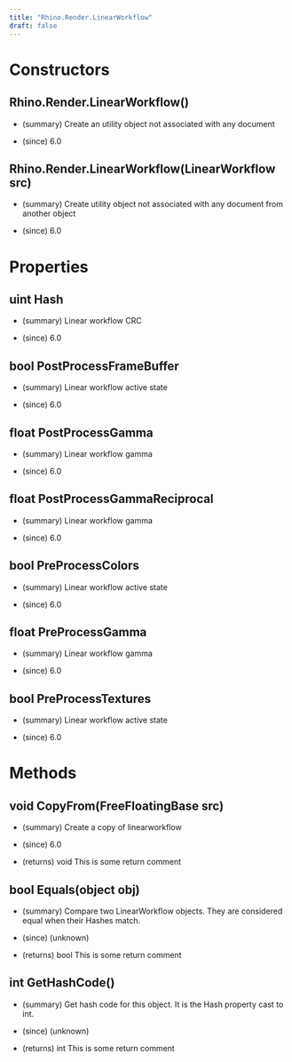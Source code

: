 ```yaml
---
title: "Rhino.Render.LinearWorkflow"
draft: false
---
```


# Constructors
## Rhino.Render.LinearWorkflow()
- (summary) 
     Create an utility object not associated with any document
     
- (since) 6.0
## Rhino.Render.LinearWorkflow(LinearWorkflow src)
- (summary) 
     Create utility object not associated with any document from another object 
     
- (since) 6.0
# Properties
## uint Hash
- (summary) 
     Linear workflow CRC
     
- (since) 6.0
## bool PostProcessFrameBuffer
- (summary) 
     Linear workflow active state
     
- (since) 6.0
## float PostProcessGamma
- (summary) 
     Linear workflow gamma
     
- (since) 6.0
## float PostProcessGammaReciprocal
- (summary) 
     Linear workflow gamma
     
- (since) 6.0
## bool PreProcessColors
- (summary) 
     Linear workflow active state
     
- (since) 6.0
## float PreProcessGamma
- (summary) 
     Linear workflow gamma
     
- (since) 6.0
## bool PreProcessTextures
- (summary) 
     Linear workflow active state
     
- (since) 6.0
# Methods
## void CopyFrom(FreeFloatingBase src)
- (summary) 
     Create a copy of linearworkflow
     
- (since) 6.0
- (returns) void This is some return comment
## bool Equals(object obj)
- (summary) 
     Compare two LinearWorkflow objects. They are considered equal when
     their Hashes match.
     
- (since) (unknown)
- (returns) bool This is some return comment
## int GetHashCode()
- (summary) 
     Get hash code for this object. It is the Hash property cast to int.
     
- (since) (unknown)
- (returns) int This is some return comment
